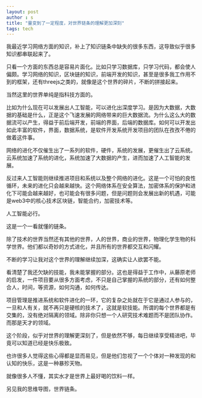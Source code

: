 ```yaml
---
layout: post
author : s
title: "量变到了一定程度，对世界链条的理解更加深刻"
tags: tech
---
```


我最近学习网络方面的知识，补上了知识链条中缺失的很多东西，这导致似乎很多知识都串联起来了。

只看一个方面的东西总是容易片面化。比如只学习数据库，只学习代码，都会使人偏颇。学习网络的知识，区块链的知识，前端开发的知识，甚至是很多我工作用不到的框架，还有threejs之类的，就像是这个世界的碎片，不断的拼接起来。

当然这里的世界单纯是指科技方面的。

比如为什么现在可以发展出人工智能，可以进化出深度学习。是因为大数据，大数据的基础是什么，正是这个飞速发展的网络带来的巨大数据流。为什么这么大的数据流可以产生，得益于前后端开发，前端的界面，后端的数据库。如何可以开发出如此丰富的软件，界面，数据系统，是软件开发系统开发项目的团队在孜孜不倦的做着这件事。

网络的进化不仅催生出了一系列的软件，硬件，系统的发展，更催生出了云系统。云系统加速了系统的进化，系统加速了大数据的产生，进而加速了人工智能的发展。

反过来人工智能则继续推进项目和系统以及整个网络的进化。这是一个可怕的良性循环，未来的进化只会越来越快。这个网络体系在安全算法，加密体系的保护和进化下可能会越来越好，也可能会有很多问题，但是问题则会发展出新的机遇，可能是web3中的核心技术区块链，智能合约，加密技术等。

人工智能必行。

这是一个一看就懂的链条。

除了技术的世界当然还有其他的世界，人的世界，商业的世界，物理化学生物的科学世界。他们都以奇妙的方式进化，并且所有的世界都交互和闪耀。

不断的学习让我对这个世界的理解继续加深，这确实让人欲罢不能。

看清楚了我还欠缺的技能，我未能掌握的部分。这也是得益于工作中，从藤原老师的启发，一件项目要从很多方面考虑，不只是自己掌握的系统的部分，还有如何整合人，时间，等资源，如何沟通，如何传达。

项目管理是推进系统和软件进化的一环，它的复杂之处就在于它是通过人参与的，一旦和人有关，就不再只是硬核的技术了，这就是软技能。所谓的每个世界都是有交集的，没有绝对隔离的领域。除非你只想一个人研究技术难题而不是团队协作。而那是天才的领域。

这个阶段，似乎对世界的理解更深刻了，但是依然不够，每日继续享受精进吧，毕竟可以知道已经是快乐极致。

也许很多人觉得这些心得都是显而易见，但是他们忽视了一个个体对一种发现的和认知的快乐，这是一种暴殄天物。

就像很多人不懂，其实水才是世界上最好喝的饮料一样。

另见我的思维导图，世界链条。
